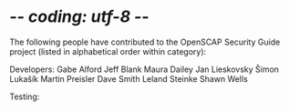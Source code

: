 # -*- coding: utf-8 -*-

The following people have contributed to the OpenSCAP Security Guide project
(listed in alphabetical order within category):

Developers:
    Gabe Alford
    Jeff Blank
    Maura Dailey
    Jan Lieskovsky
    Šimon Lukašík
    Martin Preisler
    Dave Smith
    Leland Steinke
    Shawn Wells

Testing:

